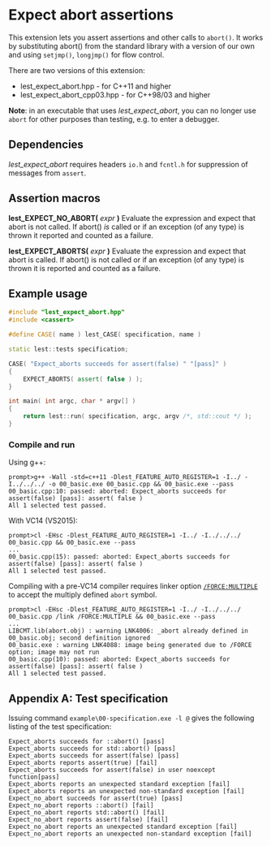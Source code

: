 Expect abort assertions
=======================
This extension lets you assert assertions and other calls to `abort()`.
It works by substituting abort() from the standard library with a version of our own and using `setjmp()`, `longjmp()` for flow control.

There are two versions of this extension:

- lest_expect_abort.hpp - for C++11 and higher
- lest_expect_abort_cpp03.hpp - for C++98/03 and higher

**Note**: in an executable that uses *lest_expect_abort*, you can no longer use `abort` for other purposes than testing, e.g. to enter a debugger. 


Dependencies
------------
*lest_expect_abort* requires headers `io.h` and `fcntl.h` for suppression of messages from `assert`.


Assertion macros
----------------
**lest_EXPECT_NO_ABORT(** _expr_ **)**
Evaluate the expression and expect that abort is not called. If abort() *is* called or if an exception (of any type) is thrown it reported and counted as a failure.

**lest_EXPECT_ABORTS(** _expr_ **)**
Evaluate the expression and expect that abort is called. If abort() is not called or if an exception (of any type) is thrown it is reported and counted as a failure.


Example usage
-------------

```Cpp
#include "lest_expect_abort.hpp"
#include <cassert>

#define CASE( name ) lest_CASE( specification, name )

static lest::tests specification;

CASE( "Expect_aborts succeeds for assert(false) " "[pass]" )
{
    EXPECT_ABORTS( assert( false ) );
}

int main( int argc, char * argv[] )
{
    return lest::run( specification, argc, argv /*, std::cout */ );
}
```

### Compile and run

Using g++:
```
prompt>g++ -Wall -std=c++11 -Dlest_FEATURE_AUTO_REGISTER=1 -I../ -I../../../ -o 00_basic.exe 00_basic.cpp && 00_basic.exe --pass
00_basic.cpp:10: passed: aborted: Expect_aborts succeeds for assert(false) [pass]: assert( false )
All 1 selected test passed.
```
With VC14 (VS2015):
```
prompt>cl -EHsc -Dlest_FEATURE_AUTO_REGISTER=1 -I../ -I../../../ 00_basic.cpp && 00_basic.exe --pass
...
00_basic.cpp(15): passed: aborted: Expect_aborts succeeds for assert(false) [pass]: assert( false )
All 1 selected test passed.
```
Compiling with a pre-VC14 compiler requires linker option [`/FORCE:MULTIPLE`](https://msdn.microsoft.com/en-us/library/70abkas3.aspx) to accept the multiply defined `abort` symbol.

```
prompt>cl -EHsc -Dlest_FEATURE_AUTO_REGISTER=1 -I../ -I../../../ 00_basic.cpp /link /FORCE:MULTIPLE && 00_basic.exe --pass
...
LIBCMT.lib(abort.obj) : warning LNK4006: _abort already defined in 00_basic.obj; second definition ignored
00_basic.exe : warning LNK4088: image being generated due to /FORCE option; image may not run
00_basic.cpp(10): passed: aborted: Expect_aborts succeeds for assert(false) [pass]: assert( false )
All 1 selected test passed.
```

Appendix A: Test specification
------------------------------
Issuing command `example\00-specification.exe -l @` gives the following listing of the test specification:

```
Expect_aborts succeeds for ::abort() [pass]
Expect_aborts succeeds for std::abort() [pass]
Expect_aborts succeeds for assert(false) [pass]
Expect_aborts reports assert(true) [fail]
Expect_aborts succeeds for assert(false) in user noexcept function[pass]
Expect_aborts reports an unexpected standard exception [fail]
Expect_aborts reports an unexpected non-standard exception [fail]
Expect_no_abort succeeds for assert(true) [pass]
Expect_no_abort reports ::abort() [fail]
Expect_no_abort reports std::abort() [fail]
Expect_no_abort reports assert(false) [fail]
Expect_no_abort reports an unexpected standard exception [fail]
Expect_no_abort reports an unexpected non-standard exception [fail]
```
